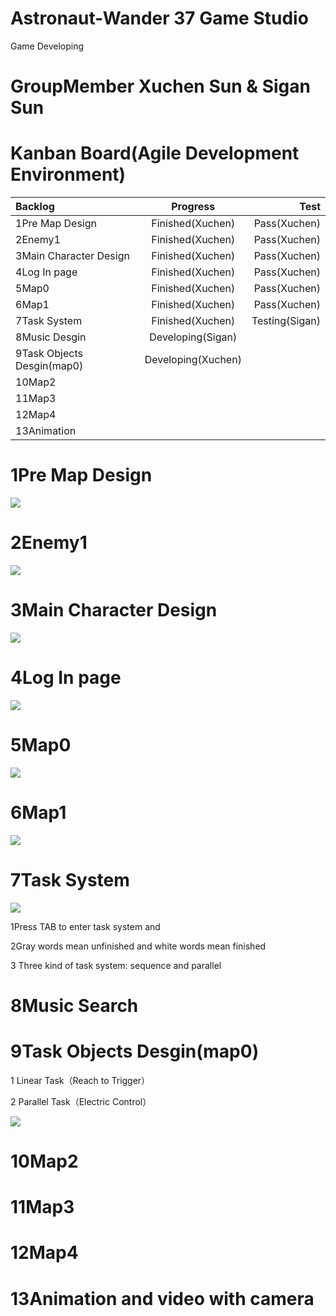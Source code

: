 # Astronaut-Wander  37 Game Studio
Game Developing

# GroupMember Xuchen Sun & Sigan Sun

# Kanban Board(Agile Development Environment)
| Backlog | Progress | Test |
|      :---   |     :---:      |          ---: |
| 1Pre Map Design   | Finished(Xuchen)     | Pass(Xuchen)    |
| 2Enemy1     | Finished(Xuchen)       | Pass(Xuchen)      |
| 3Main Character Design     | Finished(Xuchen)       | Pass(Xuchen)      |
| 4Log In page     | Finished(Xuchen)       | Pass(Xuchen)     |
| 5Map0     | Finished(Xuchen)       | Pass(Xuchen)     |
| 6Map1     | Finished(Xuchen)       | Pass(Xuchen)      |
| 7Task System     | Finished(Xuchen)       | Testing(Sigan)      |
| 8Music Desgin     | Developing(Sigan)       |      |
| 9Task Objects Desgin(map0)     | Developing(Xuchen)       |      |
| 10Map2     |        |      |
| 11Map3     |        |      |
| 12Map4     |        |      |
| 13Animation     |        |      |

# 1Pre Map Design
![](1.png)

# 2Enemy1 
![](2.png)
# 3Main Character Design
![](3.png)
# 4Log In page
![](4.png)
# 5Map0
![](5.png)
# 6Map1
![](6.png)
# 7Task System
![](https://github.com/XuchenSun/Astronaut-Wander/blob/main/mission.png)

1Press TAB to enter task system and 

2Gray words mean unfinished and white words mean finished

3 Three kind of task system: sequence and parallel 
# 8Music Search

# 9Task Objects Desgin(map0)
1 Linear Task（Reach to Trigger）

2 Parallel Task（Electric Control）

![](https://github.com/XuchenSun/Astronaut-Wander/blob/main/mission.png)
# 10Map2

# 11Map3

# 12Map4

# 13Animation and video with camera
